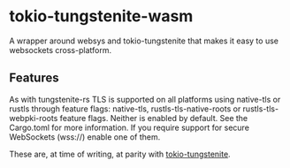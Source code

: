 # tokio-tungstenite-wasm
A wrapper around websys and tokio-tungstenite that makes it easy to use websockets cross-platform.

## Features

As with tungstenite-rs TLS is supported on all platforms using native-tls or rustls through feature flags: native-tls, rustls-tls-native-roots or rustls-tls-webpki-roots feature flags. Neither is enabled by default. See the Cargo.toml for more information. If you require support for secure WebSockets (wss://) enable one of them.

These are, at time of writing, at parity with [tokio-tungstenite](https://github.com/snapview/tokio-tungstenite/tree/master?tab=readme-ov-file#features).